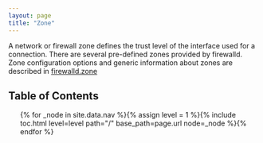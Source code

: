 ```yaml
---
layout: page
title: "Zone"
---
```


A network or firewall zone defines the trust level of the interface used for a connection. There are several pre-defined zones provided by firewalld. Zone configuration options and generic information about zones are described in [firewalld.zone](https://twoerner.fedorapeople.org/firewalld/doc/firewalld.zone.html)

## Table of Contents

<ol>
{% for _node in site.data.nav %}{% assign level = 1 %}{% include toc.html level=level path="/" base_path=page.url node=_node %}{% endfor %}
</ol>
